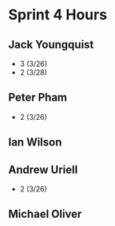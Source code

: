 # Sprint 4 Hours

## Jack Youngquist

- 3 (3/26)
- 2 (3/28)

## Peter Pham

- 2 (3/26)

## Ian Wilson


## Andrew Uriell

- 2 (3/26)

## Michael Oliver

